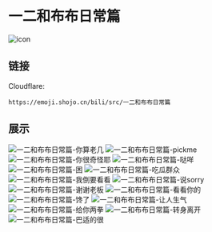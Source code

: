 # 一二和布布日常篇
![icon](https://emoji.shojo.cn/bili/src/一二和布布日常篇/icon.png)
## 链接
Cloudflare:
```
https://emoji.shojo.cn/bili/src/一二和布布日常篇
```
## 展示
![一二和布布日常篇-你算老几](https://emoji.shojo.cn/bili/src/一二和布布日常篇/一二和布布日常篇-你算老几.png)
![一二和布布日常篇-pickme](https://emoji.shojo.cn/bili/src/一二和布布日常篇/一二和布布日常篇-pickme.png)
![一二和布布日常篇-你很奇怪耶](https://emoji.shojo.cn/bili/src/一二和布布日常篇/一二和布布日常篇-你很奇怪耶.png)
![一二和布布日常篇-哒咩](https://emoji.shojo.cn/bili/src/一二和布布日常篇/一二和布布日常篇-哒咩.png)
![一二和布布日常篇-困](https://emoji.shojo.cn/bili/src/一二和布布日常篇/一二和布布日常篇-困.png)
![一二和布布日常篇-吃瓜群众](https://emoji.shojo.cn/bili/src/一二和布布日常篇/一二和布布日常篇-吃瓜群众.png)
![一二和布布日常篇-我倒要看看](https://emoji.shojo.cn/bili/src/一二和布布日常篇/一二和布布日常篇-我倒要看看.png)
![一二和布布日常篇-说sorry](https://emoji.shojo.cn/bili/src/一二和布布日常篇/一二和布布日常篇-说sorry.png)
![一二和布布日常篇-谢谢老板](https://emoji.shojo.cn/bili/src/一二和布布日常篇/一二和布布日常篇-谢谢老板.png)
![一二和布布日常篇-看看你的](https://emoji.shojo.cn/bili/src/一二和布布日常篇/一二和布布日常篇-看看你的.png)
![一二和布布日常篇-馋了](https://emoji.shojo.cn/bili/src/一二和布布日常篇/一二和布布日常篇-馋了.png)
![一二和布布日常篇-让人生气](https://emoji.shojo.cn/bili/src/一二和布布日常篇/一二和布布日常篇-让人生气.png)
![一二和布布日常篇-给你两拳](https://emoji.shojo.cn/bili/src/一二和布布日常篇/一二和布布日常篇-给你两拳.png)
![一二和布布日常篇-转身离开](https://emoji.shojo.cn/bili/src/一二和布布日常篇/一二和布布日常篇-转身离开.png)
![一二和布布日常篇-巴适的很](https://emoji.shojo.cn/bili/src/一二和布布日常篇/一二和布布日常篇-巴适的很.png)
